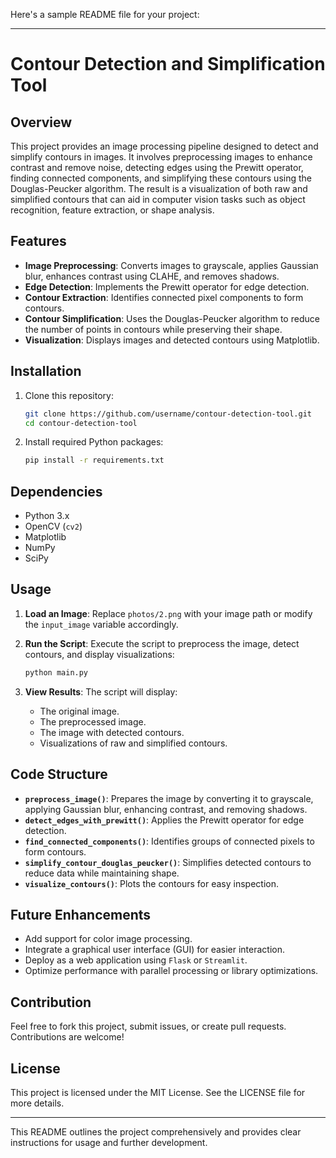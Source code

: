 Here's a sample README file for your project:

---

# Contour Detection and Simplification Tool

## Overview
This project provides an image processing pipeline designed to detect and simplify contours in images. It involves preprocessing images to enhance contrast and remove noise, detecting edges using the Prewitt operator, finding connected components, and simplifying these contours using the Douglas-Peucker algorithm. The result is a visualization of both raw and simplified contours that can aid in computer vision tasks such as object recognition, feature extraction, or shape analysis.

## Features
- **Image Preprocessing**: Converts images to grayscale, applies Gaussian blur, enhances contrast using CLAHE, and removes shadows.
- **Edge Detection**: Implements the Prewitt operator for edge detection.
- **Contour Extraction**: Identifies connected pixel components to form contours.
- **Contour Simplification**: Uses the Douglas-Peucker algorithm to reduce the number of points in contours while preserving their shape.
- **Visualization**: Displays images and detected contours using Matplotlib.

## Installation
1. Clone this repository:
   ```bash
   git clone https://github.com/username/contour-detection-tool.git
   cd contour-detection-tool
   ```

2. Install required Python packages:
   ```bash
   pip install -r requirements.txt
   ```

## Dependencies
- Python 3.x
- OpenCV (`cv2`)
- Matplotlib
- NumPy
- SciPy

## Usage
1. **Load an Image**:
   Replace `photos/2.png` with your image path or modify the `input_image` variable accordingly.

2. **Run the Script**:
   Execute the script to preprocess the image, detect contours, and display visualizations:
   ```bash
   python main.py
   ```

3. **View Results**:
   The script will display:
   - The original image.
   - The preprocessed image.
   - The image with detected contours.
   - Visualizations of raw and simplified contours.

## Code Structure
- **`preprocess_image()`**: Prepares the image by converting it to grayscale, applying Gaussian blur, enhancing contrast, and removing shadows.
- **`detect_edges_with_prewitt()`**: Applies the Prewitt operator for edge detection.
- **`find_connected_components()`**: Identifies groups of connected pixels to form contours.
- **`simplify_contour_douglas_peucker()`**: Simplifies detected contours to reduce data while maintaining shape.
- **`visualize_contours()`**: Plots the contours for easy inspection.

## Future Enhancements
- Add support for color image processing.
- Integrate a graphical user interface (GUI) for easier interaction.
- Deploy as a web application using `Flask` or `Streamlit`.
- Optimize performance with parallel processing or library optimizations.

## Contribution
Feel free to fork this project, submit issues, or create pull requests. Contributions are welcome!

## License
This project is licensed under the MIT License. See the LICENSE file for more details.

---

This README outlines the project comprehensively and provides clear instructions for usage and further development.